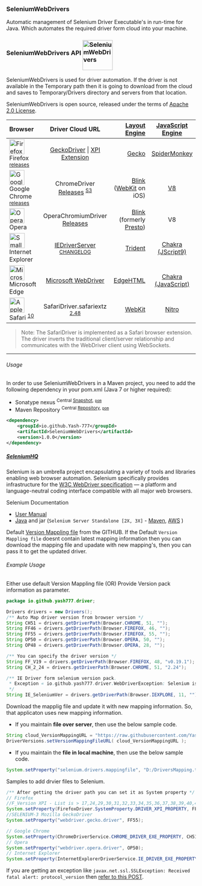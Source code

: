 ### SeleniumWebDrivers
Automatic management of Selenium Driver Executable's in run-time for Java. Which automates the required driver form cloud into your machine.


### SeleniumWebDrivers API <img alt="SeleniumWebDrivers" align="middle" src="https://raw.githubusercontent.com/Yash-777/SeleniumWebDrivers/master/docs/SeleniumWebDrivers.png" width="80" height="80">


SeleniumWebDrivers is used for driver automation. If the driver is not available in the Temporary path then it is going to download from the cloud and saves to Temporary/Drivers directory and servers from that location. 

SeleniumWebDrivers is open source, released under the terms of [Apache 2.0 License](http://www.apache.org/licenses/LICENSE-2.0).


|   Browser   | Driver Cloud URL |  [Layout Engine](https://en.wikipedia.org/wiki/Web_browser_engine)  |   [JavaScript Engine](https://en.wikipedia.org/wiki/JavaScript_engine)  |
|  :---  |  :---:  |  ---:  |  :---:  |
| <img alt="Firefox Logo, 2017.svg" src="https://upload.wikimedia.org/wikipedia/commons/thumb/6/67/Firefox_Logo%2C_2017.svg/64px-Firefox_Logo%2C_2017.svg.png" width="40" height="40" > Firefox <sup>[releases](http://ftp.mozilla.org/pub/firefox/releases/)</sup> | [GeckoDriver](https://github.com/mozilla/geckodriver/releases) \| [XPI Extension](https://github.com/Yash-777/SeleniumDrives/raw/master/py/selenium/webdriver/firefox/) | [Gecko](https://en.wikipedia.org/wiki/Gecko_(software)) | [SpiderMonkey](https://en.wikipedia.org/wiki/SpiderMonkey) |
| <img alt="Google Chrome icon (September 2014).svg" src="https://upload.wikimedia.org/wikipedia/commons/thumb/a/a5/Google_Chrome_icon_%28September_2014%29.svg/64px-Google_Chrome_icon_%28September_2014%29.svg.png" width="40" height="40"> Google Chrome <sup>[releases](https://www.slimjet.com/chrome/google-chrome-old-version.php)</sup> | ChromeDriver [Releases](http://chromedriver.storage.googleapis.com/index.html) <sup>[S3](http://chromedriver.storage.googleapis.com)</sup> | [Blink](https://en.wikipedia.org/wiki/Blink_(web_engine)) ([WebKit](https://en.wikipedia.org/wiki/WebKit) on iOS) | [V8](https://en.wikipedia.org/wiki/Chrome_V8) |
| <img alt="Opera 2015 icon.svg" src="https://upload.wikimedia.org/wikipedia/commons/thumb/4/49/Opera_2015_icon.svg/64px-Opera_2015_icon.svg.png" width="40" height="40"> Opera | OperaChromiumDriver [Releases](https://github.com/operasoftware/operachromiumdriver/releases) | [Blink](https://en.wikipedia.org/wiki/Blink_(web_engine)) (formerly [Presto](https://en.wikipedia.org/wiki/Presto_(layout_engine))) | V8 |
| <img alt="Small &quot;e&quot; letter with a blue aureola" src="https://upload.wikimedia.org/wikipedia/commons/thumb/1/18/Internet_Explorer_10%2B11_logo.svg/65px-Internet_Explorer_10%2B11_logo.svg.png" width="41" height="40"> Internet Explorer |  [IEDriverServer](http://selenium-release.storage.googleapis.com) <sup>[CHANGELOG](https://raw.githubusercontent.com/SeleniumHQ/selenium/master/cpp/iedriverserver/CHANGELOG)</sup> | [Trident](https://en.wikipedia.org/wiki/Trident_(layout_engine)) | [Chakra (JScript9)](https://en.wikipedia.org/wiki/Chakra_(JScript_engine)) |
| <img alt="Microsoft Edge logo.svg" src="https://upload.wikimedia.org/wikipedia/commons/thumb/d/d6/Microsoft_Edge_logo.svg/60px-Microsoft_Edge_logo.svg.png" width="40" height="40"> Microsoft Edge | [Microsoft WebDriver](https://developer.microsoft.com/en-us/microsoft-edge/tools/webdriver) | [EdgeHTML](https://en.wikipedia.org/wiki/EdgeHTML) | [Chakra (JavaScript)](https://en.wikipedia.org/wiki/Chakra_(JScript_engine)) |
| <img alt="Apple Safari 8.0 Icon" src="https://upload.wikimedia.org/wikipedia/en/6/61/Apple_Safari.png" width="40" height="40"> Safari <sup>[10](https://webkit.org/blog/6900/webdriver-support-in-safari-10/)</sup> | SafariDriver.safariextz <sup>[2.48](http://selenium-release.storage.googleapis.com/index.html?path=2.48/)</sup> | [WebKit](https://en.wikipedia.org/wiki/WebKit) | [Nitro](https://en.wikipedia.org/wiki/WebKit#JavaScriptCore) |

> Note: The SafariDriver is implemented as a Safari browser extension. The driver inverts the traditional client/server relationship and communicates with the WebDriver client using WebSockets.

-----

###### Usage

In order to use SeleniumWebDrivers in a Maven project, you need to add the following dependency in your pom.xml (Java 7 or higher required):

 * Sonatype nexus <sup>Central [Snapshot](https://oss.sonatype.org/content/repositories/snapshots/io/github/Yash-777/SeleniumWebDrivers/), [`pom`](https://search.maven.org/artifact/io.github.Yash-777/SeleniumWebDrivers/1.0.0/jar)</sup>
 * Maven Repository <sup>Central [Repository](https://repo.maven.apache.org/maven2/io/github/Yash-777/SeleniumWebDrivers/), [`pom`](https://mvnrepository.com/artifact/io.github.Yash-777/SeleniumWebDrivers/1.0.0)</sup>

```xml
<dependency>
    <groupId>io.github.Yash-777</groupId>
    <artifactId>SeleniumWebDrivers</artifactId>
    <version>1.0.0</version>
</dependency>
```

##### [SeleniumHQ](https://www.seleniumhq.org/download/)

Selenium is an umbrella project encapsulating a variety of tools and 
libraries enabling web browser automation. Selenium specifically 
provides infrastructure for the [W3C WebDriver specification](https://dvcs.w3.org/hg/webdriver/raw-file/tip/webdriver-spec.html) 
— a platform and language-neutral coding interface compatible with all 
major web browsers.

Selenium Documentation

* [User Manual](http://docs.seleniumhq.org/docs/)
* [Java](http://seleniumhq.github.io/selenium/docs/api/java/index.html) and jar (`Selenium Server Standalone [2X, 3X]` - [Maven](https://mvnrepository.com/artifact/org.seleniumhq.selenium/selenium-server-standalone), [AWS](http://selenium-release.storage.googleapis.com) )

Default [Version Mappling file](https://raw.githubusercontent.com/Yash-777/SeleniumDriverAutomation/master/Drivers/versions-mapping) from the GITHUB.
If the Default `Version Mappling file` doesnt contain latest mapping information then you can download the mapping file and upadate with new mapping's, then you can pass it to get the updated driver.


###### Example Usage

Either use default Version Mappling file (OR) Provide Version pack information as parameter.

```java
package io.github.yash777.driver;

Drivers drivers = new Drivers();
/** Auto Map driver version from browser version */
String CH51 = drivers.getDriverPath(Browser.CHROME, 51, "");
String FF46 = drivers.getDriverPath(Browser.FIREFOX, 46, "");
String FF55 = drivers.getDriverPath(Browser.FIREFOX, 55, "");
String OP50 = drivers.getDriverPath(Browser.OPERA, 50, "");
String OP48 = drivers.getDriverPath(Browser.OPERA, 28, "");

/** You can specify the driver version */
String FF_V19 = drivers.getDriverPath(Browser.FIREFOX, 48, "v0.19.1");
String CH_2_24 = drivers.getDriverPath(Browser.CHROME, 51, "2.24");

/** IE Driver form selenium version pack.
 * Exception « io.github.yash777.driver.WebDriverException: Selenium is not added to your project build path.
 */
String IE_SeleniumVer = drivers.getDriverPath(Browser.IEXPLORE, 11, "");
```
Download the mapplig file and update it with new mapping information. So, that applicaton uses new mapping information.

* If you maintain **file over server**, then use the below sample code.

```java
String cloud_VersionMappingURL = "https://raw.githubusercontent.com/Yash-777/SeleniumDriverAutomation/master/Drivers/versions-mapping";
DriverVersions.setVersionMappingFileURL( cloud_VersionMappingURL );
```

* If you maintain the **file in local machine**, then use the below sample code.

```java
System.setProperty("selenium.drivers.mappingfile", "D:/DriversMapping.txt");
```

Samples to add drvier files to Selenium.

```java
/** After getting the driver path you can set it as System property */
// Firefox
//F_Version XPI - List is > 17,24,29,30,31,32,33,34,35,36,37,38,39,40,41,42,43,44,45,46,47.
System.setProperty(FirefoxDriver.SystemProperty.DRIVER_XPI_PROPERTY, FF46);
//SELENIUM-3 Mozilla GeckoDriver
System.setProperty("webdriver.gecko.driver", FF55);

// Google Chrome
System.setProperty(ChromeDriverService.CHROME_DRIVER_EXE_PROPERTY, CH51);
// Opera  
System.setProperty("webdriver.opera.driver", OP50);
// Internet Explorer
System.setProperty(InternetExplorerDriverService.IE_DRIVER_EXE_PROPERTY, IE_SeleniumVer);  
```

If you are getting an exception like `javax.net.ssl.SSLException: Received fatal alert: protocol_version` then [refer to this POST](https://stackoverflow.com/a/49556107/5081877).
